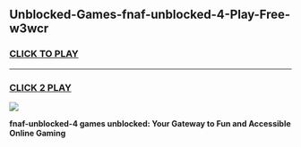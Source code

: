 
## Unblocked-Games-fnaf-unblocked-4-Play-Free-w3wcr
<h3>
<a href="https://premium76.site?title=fnaf-unblocked-4&ref=10A">CLICK TO PLAY</a></h3>
<hr>

<h3>
<a href="https://premium76.site?title=fnaf-unblocked-4&ref=10A">CLICK 2 PLAY</a>
  
</h3>

<a href="https://premium76.site?title=fnaf-unblocked-4&ref=10A"><img src="https://clearcache.store/games.png"></a>


**fnaf-unblocked-4 games unblocked: Your Gateway to Fun and Accessible Online Gaming**
